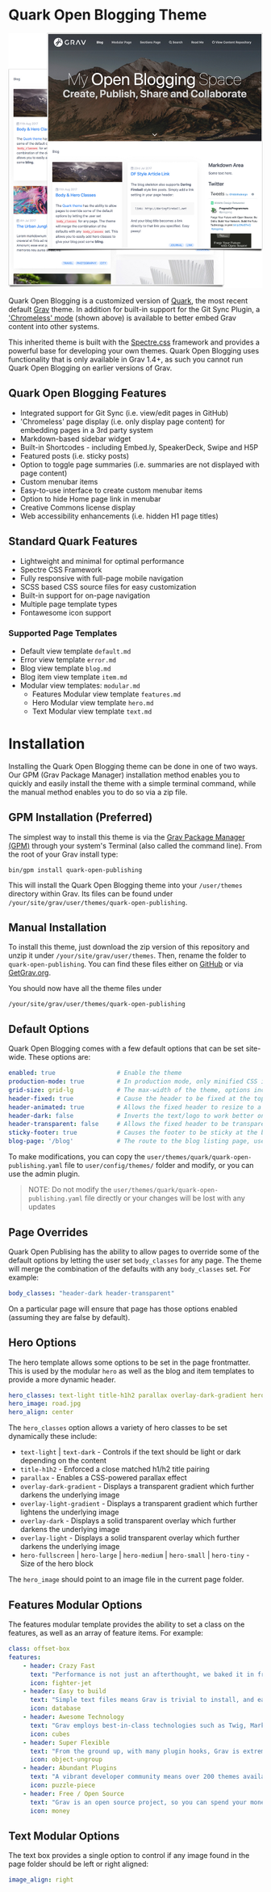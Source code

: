 # Quark Open Blogging Theme

![Quark Open Blogging Theme](screenshot.jpg)

Quark Open Blogging is a customized version of [Quark](https://github.com/getgrav/grav-theme-quark), the most recent default [Grav](http://getgrav.org) theme. In addition for built-in support for the Git Sync Plugin, a ['Chromeless' mode](http://demo.hibbittsdesign.org/grav-open-publishing-quark/chromeless:true) (shown above) is available to better embed Grav content into other systems.

This inherited theme is built with the [Spectre.css](https://picturepan2.github.io/spectre/) framework and provides a powerful base for developing your own themes. Quark Open Blogging uses functionality that is only available in Grav 1.4+, as such you cannot run Quark Open Blogging on earlier versions of Grav.

## Quark Open Blogging Features

* Integrated support for Git Sync (i.e. view/edit pages in GitHub)
* 'Chromeless' page display (i.e. only display page content) for embedding pages in a 3rd party system
* Markdown-based sidebar widget
* Built-in Shortcodes - including Embed.ly, SpeakerDeck, Swipe and H5P
* Featured posts (i.e. sticky posts)
* Option to toggle page summaries (i.e. summaries are not displayed with page content)
* Custom menubar items
* Easy-to-use interface to create custom menubar items
* Option to hide Home page link in menubar
* Creative Commons license display
* Web accessibility enhancements (i.e. hidden H1 page titles)

## Standard Quark Features

* Lightweight and minimal for optimal performance
* Spectre CSS Framework
* Fully responsive with full-page mobile navigation
* SCSS based CSS source files for easy customization
* Built-in support for on-page navigation
* Multiple page template types
* Fontawesome icon support

### Supported Page Templates

* Default view template `default.md`
* Error view template `error.md`
* Blog view template `blog.md`
* Blog item view template `item.md`
* Modular view templates: `modular.md`
  * Features Modular view template `features.md`
  * Hero Modular view template `hero.md`
  * Text Modular view template `text.md`

# Installation

Installing the Quark Open Blogging theme can be done in one of two ways. Our GPM (Grav Package Manager) installation method enables you to quickly and easily install the theme with a simple terminal command, while the manual method enables you to do so via a zip file.

## GPM Installation (Preferred)

The simplest way to install this theme is via the [Grav Package Manager (GPM)](http://learn.getgrav.org/advanced/grav-gpm) through your system's Terminal (also called the command line).  From the root of your Grav install type:

    bin/gpm install quark-open-publishing

This will install the Quark Open Blogging theme into your `/user/themes` directory within Grav. Its files can be found under `/your/site/grav/user/themes/quark-open-publishing`.

## Manual Installation

To install this theme, just download the zip version of this repository and unzip it under `/your/site/grav/user/themes`. Then, rename the folder to `quark-open-publishing`. You can find these files either on [GitHub](https://github.com/hibbitts-design/grav-theme-quark-open-publishing) or via [GetGrav.org](http://getgrav.org/downloads/themes).

You should now have all the theme files under

    /your/site/grav/user/themes/quark-open-publishing

## Default Options

Quark Open Blogging comes with a few default options that can be set site-wide.  These options are:

```yaml
enabled: true                 # Enable the theme
production-mode: true         # In production mode, only minified CSS is used. When disabled, nested CSS with sourcemaps are enabled
grid-size: grid-lg            # The max-width of the theme, options include: `grid-xl`, `grid-lg`, and `grid-md`
header-fixed: true            # Cause the header to be fixed at the top of the browser
header-animated: true         # Allows the fixed header to resize to a smaller header when scrolled
header-dark: false            # Inverts the text/logo to work better on dark backgrounds
header-transparent: false     # Allows the fixed header to be transparent over the page
sticky-footer: true           # Causes the footer to be sticky at the bottom of the page
blog-page: '/blog'            # The route to the blog listing page, useful for a blog style layout with sidebar
```

To make modifications, you can copy the `user/themes/quark/quark-open-publishing.yaml` file to `user/config/themes/` folder and modify, or you can use the admin plugin.

> NOTE: Do not modify the `user/themes/quark/quark-open-publishing.yaml` file directly or your changes will be lost with any updates

## Page Overrides

Quark Open Publising has the ability to allow pages to override some of the default options by letting the user set `body_classes` for any page.  The theme will merge the combination of the defaults with any `body_classes` set. For example:

```yaml
body_classes: "header-dark header-transparent"
```

On a particular page will ensure that page has those options enabled (assuming they are false by default).

## Hero Options

The hero template allows some options to be set in the page frontmatter. This is used by the modular `hero` as well as the blog and item templates to provide a more dynamic header.

```yaml
hero_classes: text-light title-h1h2 parallax overlay-dark-gradient hero-large
hero_image: road.jpg
hero_align: center
```

The `hero_classes` option allows a variety of hero classes to be set dynamically these include:

* `text-light` | `text-dark` - Controls if the text should be light or dark depending on the content
* `title-h1h2` - Enforced a close matched h1/h2 title pairing
* `parallax` - Enables a CSS-powered parallax effect
* `overlay-dark-gradient` - Displays a transparent gradient which further darkens the underlying image
* `overlay-light-gradient` - Displays a transparent gradient which further lightens the underlying image
* `overlay-dark` - Displays a solid transparent overlay which further darkens the underlying image
* `overlay-light` - Displays a solid transparent overlay which further darkens the underlying image
* `hero-fullscreen` | `hero-large` | `hero-medium` | `hero-small` | `hero-tiny` - Size of the hero block

The `hero_image` should point to an image file in the current page folder.

## Features Modular Options

The features modular template provides the ability to set a class on the features, as well as an array of feature items.  For example:

```yaml
class: offset-box
features:
    - header: Crazy Fast
      text: "Performance is not just an afterthought, we baked it in from the start!"
      icon: fighter-jet
    - header: Easy to build
      text: "Simple text files means Grav is trivial to install, and easy to maintain"
      icon: database
    - header: Awesome Technology
      text: "Grav employs best-in-class technologies such as Twig, Markdown &amp; Yaml"
      icon: cubes
    - header: Super Flexible
      text: "From the ground up, with many plugin hooks, Grav is extremely extensible"
      icon: object-ungroup
    - header: Abundant Plugins
      text: "A vibrant developer community means over 200 themes available to download"
      icon: puzzle-piece
    - header: Free / Open Source
      text: "Grav is an open source project, so you can spend your money on other stuff"
      icon: money
```

## Text Modular Options

The text box provides a single option to control if any image found in the page folder should be left or right aligned:

```yaml
image_align: right
```
